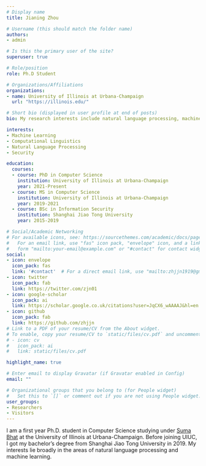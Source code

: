```yaml
---
# Display name
title: Jianing Zhou

# Username (this should match the folder name)
authors:
- admin

# Is this the primary user of the site?
superuser: true

# Role/position
role: Ph.D Student

# Organizations/Affiliations
organizations:
- name: University of Illinois at Urbana-Champaign
  url: "https://illinois.edu/"

# Short bio (displayed in user profile at end of posts)
bio: My research interests include natural language processing, machine learning and security.

interests:
- Machine Learning
- Computational Linguistics
- Natural Language Processing
- Security

education:
  courses:
  - course: PhD in Computer Science
    institution: University of Illinois at Urbana-Champaign
    year: 2021-Present
  - course: MS in Computer Science
    institution: University of Illinois at Urbana-Champaign
    year: 2019-2021
  - course: BSc in Information Security
    institution: Shanghai Jiao Tong University
    year: 2015-2019

# Social/Academic Networking
# For available icons, see: https://sourcethemes.com/academic/docs/page-builder/#icons
#   For an email link, use "fas" icon pack, "envelope" icon, and a link in the
#   form "mailto:your-email@example.com" or "#contact" for contact widget.
social:
- icon: envelope
  icon_pack: fas
  link: '#contact'  # For a direct email link, use "mailto:zhjjn1919@gmail.com".
- icon: twitter
  icon_pack: fab
  link: https://twitter.com/zjn01
- icon: google-scholar
  icon_pack: ai
  link: https://scholar.google.co.uk/citations?user=JqCX6_wAAAAJ&hl=en
- icon: github
  icon_pack: fab
  link: https://github.com/zhjjn
# Link to a PDF of your resume/CV from the About widget.
# To enable, copy your resume/CV to `static/files/cv.pdf` and uncomment the lines below.
# - icon: cv
#   icon_pack: ai
#   link: static/files/cv.pdf

highlight_name: true

# Enter email to display Gravatar (if Gravatar enabled in Config)
email: ""

# Organizational groups that you belong to (for People widget)
#   Set this to `[]` or comment out if you are not using People widget.
user_groups:
- Researchers
- Visitors
---
```


I am a first year Ph.D. student in Computer Science studying under <a href="https://publish.illinois.edu/sumapbhat/research-group//">Suma Bhat</a> at the University of Illinois at Urbana-Champaign. Before joining UIUC, I got my bachelor’s degree from Shanghai Jiao Tong University in 2019. My interests lie broadly in the areas of natural language processing and machine learning.
